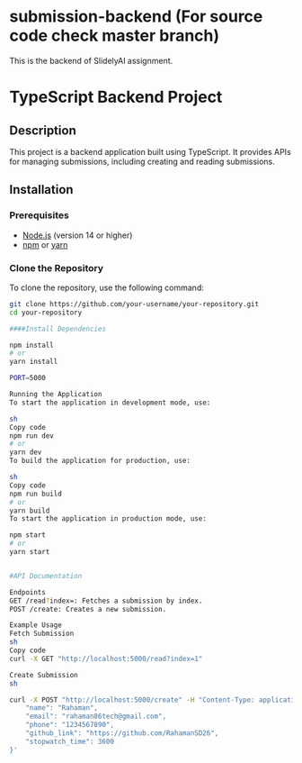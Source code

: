 # submission-backend (For source code check master branch)
This is the backend of SlidelyAI assignment.

# TypeScript Backend Project

## Description

This project is a backend application built using TypeScript. It provides APIs for managing submissions, including creating and reading submissions. 

## Installation

### Prerequisites

- [Node.js](https://nodejs.org/) (version 14 or higher)
- [npm](https://www.npmjs.com/) or [yarn](https://yarnpkg.com/)

### Clone the Repository

To clone the repository, use the following command:

```sh
git clone https://github.com/your-username/your-repository.git
cd your-repository

####Install Dependencies

npm install
# or
yarn install

PORT=5000

Running the Application
To start the application in development mode, use:

sh
Copy code
npm run dev
# or
yarn dev
To build the application for production, use:

sh
Copy code
npm run build
# or
yarn build
To start the application in production mode, use:

npm start
# or
yarn start


#API Documentation

Endpoints
GET /read?index=: Fetches a submission by index.
POST /create: Creates a new submission.

Example Usage
Fetch Submission
sh
Copy code
curl -X GET "http://localhost:5000/read?index=1"

Create Submission
sh

curl -X POST "http://localhost:5000/create" -H "Content-Type: application/json" -d '{
    "name": "Rahaman",
    "email": "rahaman86tech@gmail.com",
    "phone": "1234567890",
    "github_link": "https://github.com/RahamanSD26",
    "stopwatch_time": 3600
}'
